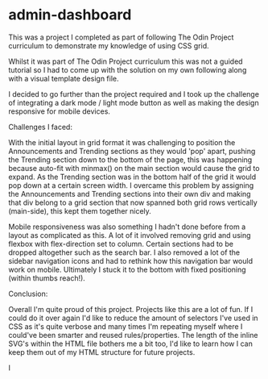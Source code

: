 # admin-dashboard

This was a project I completed as part of following The Odin Project curriculum to demonstrate my knowledge of using CSS grid.

Whilst it was part of The Odin Project curriculum this was not a guided tutorial so I had to come up with the solution on my own following along with a visual template design file.

I decided to go further than the project required and I took up the challenge of integrating a dark mode / light mode button as well as making the design responsive for mobile devices.

Challenges I faced:

With the initial layout in grid format it was challenging to position the Announcements and Trending sections as they would 'pop' apart, pushing the Trending section down to the bottom of the page, this was happening because auto-fit with minmax() on the main section would cause the grid to expand. As the Trending section was in the bottom half of the grid it would pop down at a certain screen width.
I overcame this problem by assigning the Announcements and Trending sections into their own div and making that div belong to a grid section that now spanned both grid rows vertically (main-side), this kept them together nicely.

Mobile responsiveness was also something I hadn't done before from a layout as complicated as this. A lot of it involved removing grid and using flexbox with flex-direction set to column. Certain sections had to be dropped altogether such as the search bar. I also removed a lot of the sidebar navigation icons and had to rethink how this navigation bar would work on mobile. Ultimately I stuck it to the bottom with fixed positioning (within thumbs reach!).

Conclusion:

Overall I'm quite proud of this project. Projects like this are a lot of fun.
If I could do it over again I'd like to reduce the amount of selectors I've used in CSS as it's quite verbose and many times I'm repeating myself where I could've been smarter and reused rules/properties. The length of the inline SVG's within the HTML file bothers me a bit too, I'd like to learn how I can keep them out of my HTML structure for future projects.

I
